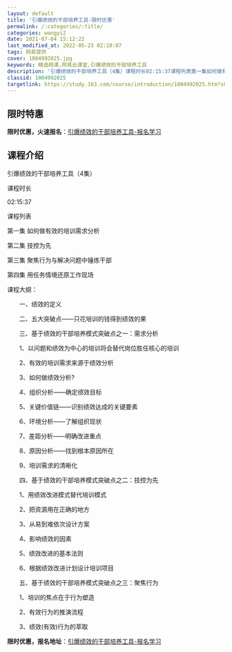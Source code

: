 ```yaml
---
layout: default
title: '引爆绩效的干部培养工具-限时优惠'
permalink: /:categories/:title/
categories: wangyi2
date: 2021-07-04 15:12:22
last_modified_at: 2022-05-23 02:18:07
tags: 网易提供
cover: 1004992025.jpg
keywords: 精选网课,网易云课堂,引爆绩效的干部培养工具
description: '引爆绩效的干部培养工具（4集）课程时长02:15:37课程列表第一集如何做有效的培训需求分析第二集技控为先第三集聚焦行为'
classid: 1004992025
targetlink: https://study.163.com/course/introduction/1004992025.htm?share=1&shareId=1025206652&utm_campaign=share&utm_medium=iphoneShare&utm_source=&utm_u=1025206652
---
```


## 限时特惠

**限时优惠，火速报名**：[引爆绩效的干部培养工具-报名学习](https://study.163.com/course/introduction/1004992025.htm?share=1&shareId=1025206652&utm_campaign=share&utm_medium=iphoneShare&utm_source=&utm_u=1025206652)

## 课程介绍

引爆绩效的干部培养工具（4集）

课程时长

02:15:37

课程列表

第一集 如何做有效的培训需求分析 

第二集 技控为先

第三集 聚焦行为与解决问题中锤炼干部

第四集 用任务情境还原工作现场 



课程大纲：

　　一、绩效的定义

　　二、五大突破点——只花培训的钱得到绩效的果

　　三、基于绩效的干部培养模式突破点之一：需求分析

　　1、以问题和绩效为中心的培训将会替代岗位胜任核心的培训

　　2、有效的培训需求来源于绩效分析

　　3、如何做绩效分析?

　　4、组织分析——确定绩效目标

　　5、关键价值链——识别绩效达成的关键要素

　　6、环境分析——了解组织现状

　　7、差距分析——明确改进重点

　　8、原因分析——找到根本原因所在

　　9、培训需求的清晰化

　　四、基于绩效的干部培养模式突破点之二：技控为先

　　1、用绩效改进模式替代培训模式

　　2、把资源用在正确的地方

　　3、从易到难依次设计方案

　　4、影响绩效的因素

　　5、绩效改进的基本法则

　　6、根据绩效改进计划设计培训项目

　　五、基于绩效的干部培养模式突破点之三：聚焦行为

　　1、培训的焦点在于行为塑造

　　2、有效行为的推演流程

　　3、绩效(有效)行为的萃取

**限时优惠，报名地址**：[引爆绩效的干部培养工具-报名学习](https://study.163.com/course/introduction/1004992025.htm?share=1&shareId=1025206652&utm_campaign=share&utm_medium=iphoneShare&utm_source=&utm_u=1025206652)

